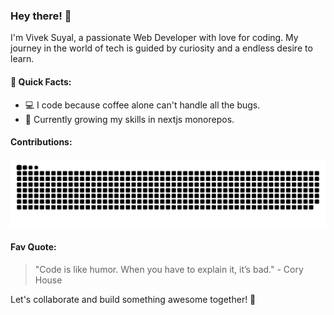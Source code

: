 ### Hey there! 👋

I'm Vivek Suyal, a passionate Web Developer with love for coding. My journey in the world of tech is guided by curiosity and a endless desire to learn.

#### 🚀 Quick Facts:
- 💻 I code because coffee alone can't handle all the bugs.
- 🌱 Currently growing my skills in nextjs monorepos.

#### Contributions:
![GitHub Contribution Snake](https://github.com/Platane/snk/raw/output/github-contribution-grid-snake.svg)


#### Fav Quote:
> "Code is like humor. When you have to explain it, it’s bad." - Cory House

Let's collaborate and build something awesome together! 🚀

